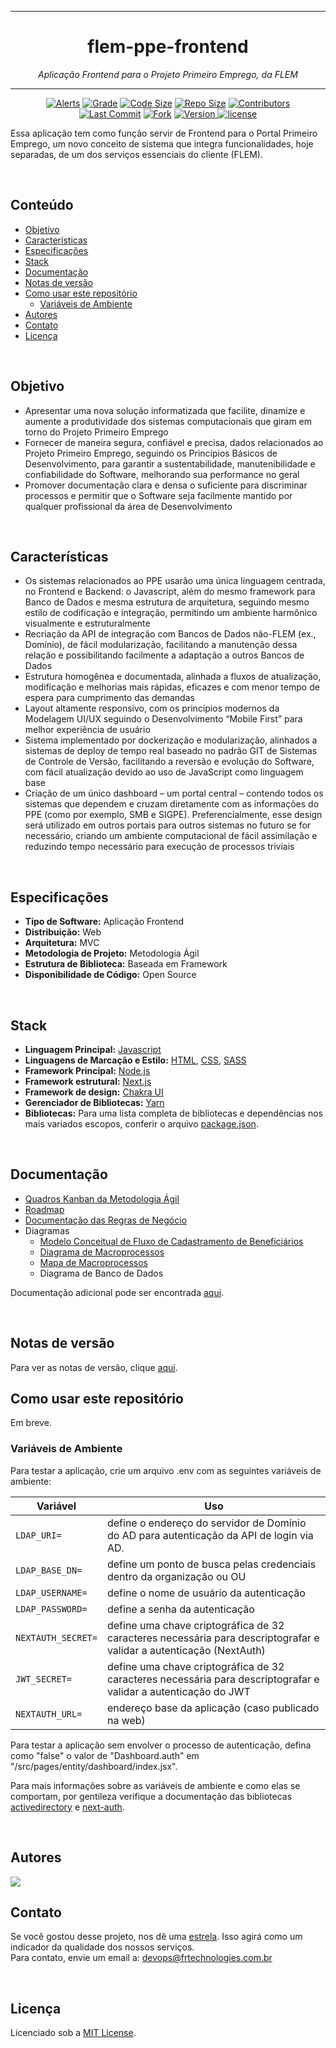 <hr>
<h1 align="center">flem-ppe-frontend</h1>
<p align=center><i align="center">Aplicação Frontend para o Projeto Primeiro Emprego, da FLEM</i></p>
<hr>

<div align="center">

<a href="">[![Alerts](https://img.shields.io/lgtm/alerts/github/frtechdev/flem-ppe-frontend)](https://github.com/frtechdev/flem-ppe-frontend) </a>
<a href="">[![Grade](https://img.shields.io/lgtm/grade/javascript/github/frtechdev/flem-ppe-frontend)](https://github.com/frtechdev/flem-ppe-frontend)</a>
<a href="">[![Code Size](https://img.shields.io/github/languages/code-size/frtechdev/flem-ppe-frontend)](https://github.com/frtechdev/flem-ppe-frontend)</a>
<a href="">[![Repo Size](https://img.shields.io/github/repo-size/frtechdev/flem-ppe-frontend)](https://github.com/frtechdev/flem-ppe-frontend)</a>
<a href="">[![Contributors](https://img.shields.io/github/contributors/frtechdev/flem-ppe-frontend)](https://github.com/frtechdev/flem-ppe-frontend/graphs/contributors)</a><br>
<a href="">[![Last Commit](https://img.shields.io/github/last-commit/frtechdev/flem-ppe-frontend)](https://github.com/frtechdev/flem-ppe-frontend/) </a>
<a href="">[![Fork](https://img.shields.io/github/forks/frtechdev/flem-ppe-frontend)](https://github.com/frtechdev/flem-ppe-frontend/fork) </a>
<a href="">![Version](https://img.shields.io/badge/version-0.0.3-005bff) </a>
<a href="">[![license](https://img.shields.io/github/license/frtechdev/flem-ppe-frontend)](https://github.com/frtechdev/flem-ppe-frontend/LICENSE)</a>
<br>

</div>

Essa aplicação tem como função servir de Frontend para o Portal Primeiro Emprego, um novo conceito de sistema que integra funcionalidades, hoje separadas, de um dos serviços essenciais do cliente (FLEM).

<br>

## Conteúdo

- [Objetivo](#objetivo)
- [Características](#características)
- [Especificações](#especificações)
- [Stack](#stack)
- [Documentação](#documentação)
- [Notas de versão](#notas-de-versão)
- [Como usar este repositório](#como-usar-este-repositório)
  - [Variáveis de Ambiente](#variáveis-de-ambiente)
- [Autores](#autores)
- [Contato](#contato)
- [Licença](#licença)

<br>

## Objetivo

- Apresentar uma nova solução informatizada que facilite, dinamize e aumente a produtividade dos sistemas computacionais que giram em torno do Projeto Primeiro Emprego
- Fornecer de maneira segura, confiável e precisa, dados relacionados ao Projeto Primeiro Emprego, seguindo os Princípios Básicos de Desenvolvimento, para garantir a sustentabilidade, manutenibilidade e confiabilidade do Software, melhorando sua performance no geral
- Promover documentação clara e densa o suficiente para discriminar processos e permitir que o Software seja facilmente mantido por qualquer profissional da área de Desenvolvimento

<br>

## Características

- Os sistemas relacionados ao PPE usarão uma única linguagem centrada, no Frontend e Backend: o Javascript, além do mesmo framework para Banco de Dados e mesma estrutura de arquitetura, seguindo mesmo estilo de codificação e integração, permitindo um ambiente harmônico visualmente e estruturalmente
- Recriação da API de integração com Bancos de Dados não-FLEM (ex., Domínio), de fácil modularização, facilitando a manutenção dessa relação e possibilitando facilmente a adaptação a outros Bancos de Dados
- Estrutura homogênea e documentada, alinhada a fluxos de atualização, modificação e melhorias mais rápidas, eficazes e com menor tempo de espera para cumprimento das demandas
- Layout altamente responsivo, com os princípios modernos da Modelagem UI/UX seguindo o Desenvolvimento “Mobile First” para melhor experiência de usuário
- Sistema implementado por dockerização e modularização, alinhados a sistemas de deploy de tempo real baseado no padrão GIT de Sistemas de Controle de Versão, facilitando a reversão e evolução do Software, com fácil atualização devido ao uso de JavaScript como linguagem base
- Criação de um único dashboard – um portal central – contendo todos os sistemas que dependem e cruzam diretamente com as informações do PPE (como por exemplo, SMB e SIGPE). Preferencialmente, esse design será utilizado em outros portais para outros sistemas no futuro se for necessário, criando um ambiente computacional de fácil assimilação e reduzindo tempo necessário para execução de processos triviais

<br>

## Especificações

- **Tipo de Software:** Aplicação Frontend
- **Distribuição:** Web
- **Arquitetura:** MVC
- **Metodologia de Projeto:** Metodologia Ágil
- **Estrutura de Biblioteca:** Baseada em Framework
- **Disponibilidade de Código:** Open Source

<br>

## Stack

- **Linguagem Principal:** [Javascript](https://developer.mozilla.org/pt-BR/docs/Web/JavaScript)
- **Linguagens de Marcação e Estilo:** [HTML](https://developer.mozilla.org/pt-BR/docs/Web/HTML), [CSS](https://developer.mozilla.org/pt-BR/docs/Web/CSS), [SASS](https://sass-lang.com/documentation)
- **Framework Principal:** [Node.js](https://nodejs.org/en/docs/)
- **Framework estrutural:** [Next.js](https://nextjs.org/docs/getting-started)
- **Framework de design:** [Chakra UI](https://chakra-ui.com/docs/getting-started)
- **Gerenciador de Bibliotecas:** [Yarn](https://yarnpkg.com/getting-started)
- **Bibliotecas:** Para uma lista completa de bibliotecas e dependências nos mais variados escopos, conferir o arquivo [package.json](https://github.com/frtechdev/flem-ppe-frontend/blob/master/package.json).

<br>

## Documentação

- [Quadros Kanban da Metodologia Ágil](https://frtechnologies.notion.site/Quadro-Kanban-c6994bfdb6ba4ab98434b805635d3fe7)
- [Roadmap](https://miro.com/app/board/uXjVOMzAe7s=/?invite_link_id=872842801580)
- [Documentação das Regras de Negócio](https://frtechnologies.notion.site/Documenta-o-de-Refer-ncia-das-Regras-de-Neg-cio-a66eae4edf5045e4b17e414647500c31)
- Diagramas
  - [Modelo Conceitual de Fluxo de Cadastramento de Beneficiários](https://miro.com/app/board/uXjVONgTB50=/?invite_link_id=986301656145)
  - [Diagrama de Macroprocessos](https://miro.com/app/board/uXjVOOJxdWc=/?invite_link_id=184583999527)
  - [Mapa de Macroprocessos](https://miro.com/app/board/uXjVOOroXvA=/?invite_link_id=576187018086)
  - Diagrama de Banco de Dados

Documentação adicional pode ser encontrada [aqui](https://frtechdev.github.io/flem-ppe-frontend/).

<br>

## Notas de versão

Para ver as notas de versão, clique [aqui](https://github.com/frtechdev/flem-ppe-frontend/blob/master/CHANGELOG.md).
<br>

## Como usar este repositório

Em breve.

### Variáveis de Ambiente

Para testar a aplicação, crie um arquivo .env com as seguintes variáveis de ambiente:

| Variável                 | Uso  |
| ------------------- | -------|
|`LDAP_URI=`          | define o endereço do servidor de Domínio do AD para autenticação da API de login via AD. |
|`LDAP_BASE_DN=`          | define um ponto de busca pelas credenciais dentro da organização ou OU |
|`LDAP_USERNAME=`          | define o nome de usuário da autenticação |
|`LDAP_PASSWORD=`          | define a senha da autenticação |
|`NEXTAUTH_SECRET=`          | define uma chave criptográfica de 32 caracteres necessária para descriptografar e validar a autenticação (NextAuth) |
|`JWT_SECRET=`          | define uma chave criptográfica de 32 caracteres necessária para descriptografar e validar a autenticação do JWT |
|`NEXTAUTH_URL=`          | endereço base da aplicação (caso publicado na web) |

Para testar a aplicação sem envolver o processo de autenticação, defina como "false" o valor de "Dashboard.auth" em "/src/pages/entity/dashboard/index.jsx".

Para mais informações sobre as variáveis de ambiente e como elas se comportam, por gentileza verifique a documentação das bibliotecas [activedirectory](https://www.npmjs.com/package/activedirectory) e [next-auth](https://www.npmjs.com/package/next-auth).

<br>

## Autores

<a href="https://github.com/frtechdev/flem-ppe-frontend/graphs/contributors">
  <img src="https://contrib.rocks/image?repo=frtechdev/flem-ppe-frontend" />
</a>

<br>

## Contato

Se você gostou desse projeto, nos dê uma <a href="https://github.com/frtechdev/flem-ppe-frontend" data-icon="octicon-star" aria-label="Star frtechdev/flem-ppe-frontend on GitHub">estrela</a>. Isso agirá como um indicador da qualidade dos nossos serviços. <br>
Para contato, envie um email a: <a href="mailto:devops@frtechnologies.com.br">devops@frtechnologies.com.br</a>

<br>

## Licença

Licenciado sob a [MIT License](https://github.com/frtechdev/flem-ppe-frontend/blob/main/LICENSE).

